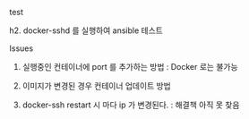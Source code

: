 test




h2. docker-sshd 를 실행하여 ansible 테스트

Issues
1. 실행중인 컨테이너에 port 를 추가하는 방법
: Docker 로는 불가능

2. 이미지가 변경된 경우 컨테이너 업데이트 방법

3. docker-ssh restart 시 마다 ip 가 변경된다.
: 해결책 아직 못 찾음


